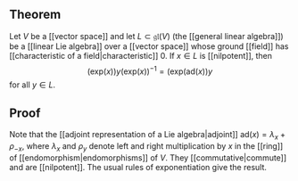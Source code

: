 ## Theorem
Let $V$ be a [[vector space]] and let $L\subset \mathfrak{gl}(V)$ (the [[general linear algebra]]) be a [[linear Lie algebra]] over a [[vector space]] whose ground [[field]] has [[characteristic of a field|characteristic]] $0$. If $x\in L$ is [[nilpotent]], then $$(\text{exp}(x))y(\text{exp}(x))^{-1} = (\text{exp}(\text{ad}(x))y$$ for all $y \in L$.
## Proof
Note that the [[adjoint representation of a Lie algebra|adjoint]] $\text{ad}(x) = \lambda_x + \rho_{-x}$, where $\lambda_x$ and $\rho_y$ denote left and right multiplication by $x$ in the [[ring]] of [[endomorphism|endomorphisms]] of $V$. They [[commutative|commute]] and are [[nilpotent]]. The usual rules of exponentiation give the result.